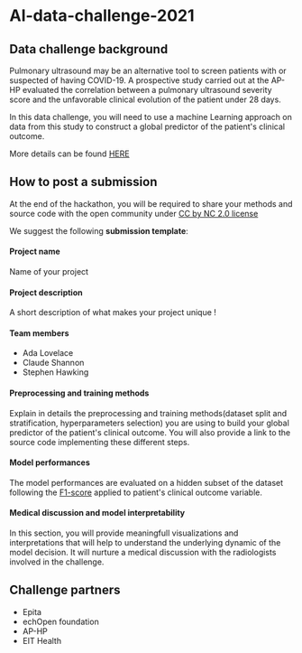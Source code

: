 # AI-data-challenge-2021

## Data challenge background

Pulmonary ultrasound may be an alternative tool to screen patients with or suspected of having COVID-19. A prospective study carried out at the AP-HP evaluated the correlation between a pulmonary ultrasound severity score and the unfavorable clinical evolution of the patient under 28 days.

In this data challenge, you will need to use a machine Learning approach on data from this study to construct a global predictor of the patient's clinical outcome.

More details can be found [HERE](ProjectDescription.md)

## How to post a submission

At the end of the hackathon, you will be required to share your methods and source code with the open community under [CC by NC 2.0 license](https://creativecommons.org/licenses/by-nc/2.0/)

We suggest the following **submission template**:

#### Project name

Name of your project

#### Project description

A short description of what makes your project unique !

#### Team members

* Ada Lovelace
* Claude Shannon
* Stephen Hawking

#### Preprocessing and training methods

Explain in details the preprocessing and training methods(dataset split and stratification, hyperparameters selection) you are using to build your global predictor of the patient's clinical outcome.
You will also provide a link to the source code implementing these different steps.

#### Model performances
The model performances are evaluated on a hidden subset of the dataset following the [F1-score](https://towardsdatascience.com/the-f1-score-bec2bbc38aa6) applied to patient's clinical outcome variable.

#### Medical discussion and model interpretability

In this section, you will provide meaningfull visualizations and interpretations that will help to understand the underlying dynamic of the model decision. It will nurture a medical discussion with the radiologists involved in the challenge.  

## Challenge partners

* Epita
* echOpen foundation
* AP-HP
* EIT Health
